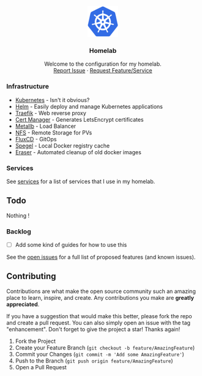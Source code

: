 <!-- PROJECT LOGO -->
<br />
<div align="center">
  <a href="https://git.fascinated.cc/Fascinated/homelab">
    <img src="images/logo.png" alt="Logo" width="80" height="80">
  </a>

<h3 align="center">Homelab</h3>
  <p align="center">
    Welcome to the configuration for my homelab.
    <br />
    <a href="https://git.fascinated.cc/Fascinated/home-ops/issues">Report Issue</a>
    ·
    <a href="https://git.fascinated.cc/Fascinated/home-ops/issues">Request Feature/Service</a>

  </p>
</div>

### Infrastructure

- [Kubernetes][k8s] - Isn't it obvious?
- [Helm][helm] - Easily deploy and manage Kubernetes applications
- [Traefik][traefik] - Web reverse proxy
- [Cert Manager][cert-manager] - Generates LetsEncrypt certificates
- [Metallb][metallb] - Load Balancer
- [NFS][nfs] - Remote Storage for PVs
- [FluxCD][fluxcd] - GitOps
- [Spegel][spegel] - Local Docker registry cache
- [Eraser][eraser] - Automated cleanup of old docker images

### Services

See [services](./kubernetes/apps/production/) for a list of services that I use in my homelab.

<!-- TODO -->

## Todo

Nothing !

### Backlog

- [ ] Add some kind of guides for how to use this

See the [open issues](https://git.fascinated.cc/Fascinated/home-ops/issues) for a full list of proposed features (and known issues).

<!-- CONTRIBUTING -->

## Contributing

Contributions are what make the open source community such an amazing place to learn, inspire, and create. Any contributions you make are **greatly appreciated**.

If you have a suggestion that would make this better, please fork the repo and create a pull request. You can also simply open an issue with the tag "enhancement".
Don't forget to give the project a star! Thanks again!

1. Fork the Project
2. Create your Feature Branch (`git checkout -b feature/AmazingFeature`)
3. Commit your Changes (`git commit -m 'Add some AmazingFeature'`)
4. Push to the Branch (`git push origin feature/AmazingFeature`)
5. Open a Pull Request

<!-- MARKDOWN LINKS & IMAGES -->
<!-- https://www.markdownguide.org/basic-syntax/#reference-style-links -->

[fluxcd]: https://fluxcd.io/
[k8s]: https://kubernetes.io/
[helm]: https://helm.sh/
[traefik]: https://traefik.io/
[cert-manager]: https://cert-manager.io/
[metallb]: https://metallb.org/
[nfs]: https://nfs.fascinated.cc/
[spegel]: https://github.com/spegel-org/spegel/
[eraser]: https://github.com/eraser-dev/eraser/
